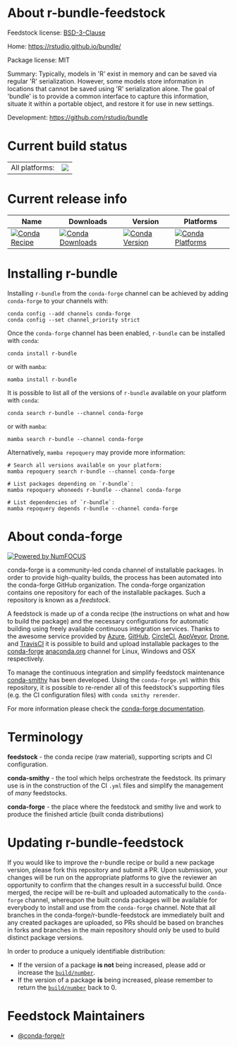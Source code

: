 About r-bundle-feedstock
========================

Feedstock license: [BSD-3-Clause](https://github.com/conda-forge/r-bundle-feedstock/blob/main/LICENSE.txt)

Home: https://rstudio.github.io/bundle/

Package license: MIT

Summary: Typically, models in 'R' exist in memory and can be saved via regular 'R' serialization. However, some models store information in locations that cannot be saved using 'R' serialization alone. The goal of 'bundle' is to provide a common interface to capture this information, situate it within a portable object, and restore it for use in new settings.

Development: https://github.com/rstudio/bundle

Current build status
====================


<table><tr><td>All platforms:</td>
    <td>
      <a href="https://dev.azure.com/conda-forge/feedstock-builds/_build/latest?definitionId=17536&branchName=main">
        <img src="https://dev.azure.com/conda-forge/feedstock-builds/_apis/build/status/r-bundle-feedstock?branchName=main">
      </a>
    </td>
  </tr>
</table>

Current release info
====================

| Name | Downloads | Version | Platforms |
| --- | --- | --- | --- |
| [![Conda Recipe](https://img.shields.io/badge/recipe-r--bundle-green.svg)](https://anaconda.org/conda-forge/r-bundle) | [![Conda Downloads](https://img.shields.io/conda/dn/conda-forge/r-bundle.svg)](https://anaconda.org/conda-forge/r-bundle) | [![Conda Version](https://img.shields.io/conda/vn/conda-forge/r-bundle.svg)](https://anaconda.org/conda-forge/r-bundle) | [![Conda Platforms](https://img.shields.io/conda/pn/conda-forge/r-bundle.svg)](https://anaconda.org/conda-forge/r-bundle) |

Installing r-bundle
===================

Installing `r-bundle` from the `conda-forge` channel can be achieved by adding `conda-forge` to your channels with:

```
conda config --add channels conda-forge
conda config --set channel_priority strict
```

Once the `conda-forge` channel has been enabled, `r-bundle` can be installed with `conda`:

```
conda install r-bundle
```

or with `mamba`:

```
mamba install r-bundle
```

It is possible to list all of the versions of `r-bundle` available on your platform with `conda`:

```
conda search r-bundle --channel conda-forge
```

or with `mamba`:

```
mamba search r-bundle --channel conda-forge
```

Alternatively, `mamba repoquery` may provide more information:

```
# Search all versions available on your platform:
mamba repoquery search r-bundle --channel conda-forge

# List packages depending on `r-bundle`:
mamba repoquery whoneeds r-bundle --channel conda-forge

# List dependencies of `r-bundle`:
mamba repoquery depends r-bundle --channel conda-forge
```


About conda-forge
=================

[![Powered by
NumFOCUS](https://img.shields.io/badge/powered%20by-NumFOCUS-orange.svg?style=flat&colorA=E1523D&colorB=007D8A)](https://numfocus.org)

conda-forge is a community-led conda channel of installable packages.
In order to provide high-quality builds, the process has been automated into the
conda-forge GitHub organization. The conda-forge organization contains one repository
for each of the installable packages. Such a repository is known as a *feedstock*.

A feedstock is made up of a conda recipe (the instructions on what and how to build
the package) and the necessary configurations for automatic building using freely
available continuous integration services. Thanks to the awesome service provided by
[Azure](https://azure.microsoft.com/en-us/services/devops/), [GitHub](https://github.com/),
[CircleCI](https://circleci.com/), [AppVeyor](https://www.appveyor.com/),
[Drone](https://cloud.drone.io/welcome), and [TravisCI](https://travis-ci.com/)
it is possible to build and upload installable packages to the
[conda-forge](https://anaconda.org/conda-forge) [anaconda.org](https://anaconda.org/)
channel for Linux, Windows and OSX respectively.

To manage the continuous integration and simplify feedstock maintenance
[conda-smithy](https://github.com/conda-forge/conda-smithy) has been developed.
Using the ``conda-forge.yml`` within this repository, it is possible to re-render all of
this feedstock's supporting files (e.g. the CI configuration files) with ``conda smithy rerender``.

For more information please check the [conda-forge documentation](https://conda-forge.org/docs/).

Terminology
===========

**feedstock** - the conda recipe (raw material), supporting scripts and CI configuration.

**conda-smithy** - the tool which helps orchestrate the feedstock.
                   Its primary use is in the construction of the CI ``.yml`` files
                   and simplify the management of *many* feedstocks.

**conda-forge** - the place where the feedstock and smithy live and work to
                  produce the finished article (built conda distributions)


Updating r-bundle-feedstock
===========================

If you would like to improve the r-bundle recipe or build a new
package version, please fork this repository and submit a PR. Upon submission,
your changes will be run on the appropriate platforms to give the reviewer an
opportunity to confirm that the changes result in a successful build. Once
merged, the recipe will be re-built and uploaded automatically to the
`conda-forge` channel, whereupon the built conda packages will be available for
everybody to install and use from the `conda-forge` channel.
Note that all branches in the conda-forge/r-bundle-feedstock are
immediately built and any created packages are uploaded, so PRs should be based
on branches in forks and branches in the main repository should only be used to
build distinct package versions.

In order to produce a uniquely identifiable distribution:
 * If the version of a package **is not** being increased, please add or increase
   the [``build/number``](https://docs.conda.io/projects/conda-build/en/latest/resources/define-metadata.html#build-number-and-string).
 * If the version of a package **is** being increased, please remember to return
   the [``build/number``](https://docs.conda.io/projects/conda-build/en/latest/resources/define-metadata.html#build-number-and-string)
   back to 0.

Feedstock Maintainers
=====================

* [@conda-forge/r](https://github.com/orgs/conda-forge/teams/r/)

